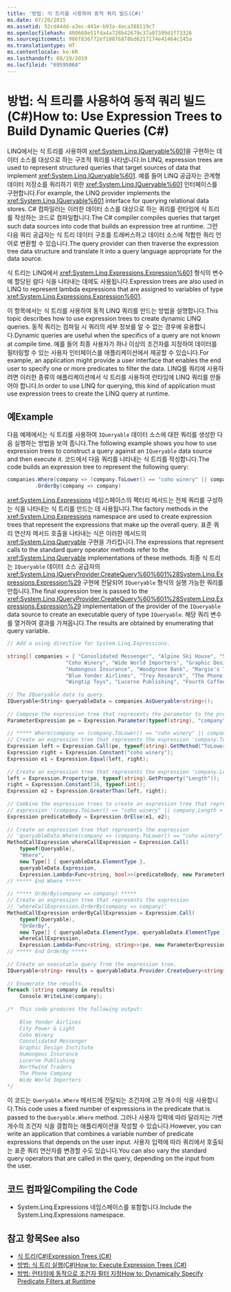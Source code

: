 ```yaml
---
title: '방법: 식 트리를 사용하여 동적 쿼리 빌드(C#)'
ms.date: 07/20/2015
ms.assetid: 52cd44dd-a3ec-441e-b93a-4eca388119c7
ms.openlocfilehash: 400668e51fda4a728b42679c37a07399d1f73326
ms.sourcegitcommit: 986f836f72ef10876878bd6217174e41464c145a
ms.translationtype: HT
ms.contentlocale: ko-KR
ms.lasthandoff: 08/19/2019
ms.locfileid: "69595068"
---
```

# <a name="how-to-use-expression-trees-to-build-dynamic-queries-c"></a><span data-ttu-id="44dc0-102">방법: 식 트리를 사용하여 동적 쿼리 빌드(C#)</span><span class="sxs-lookup"><span data-stu-id="44dc0-102">How to: Use Expression Trees to Build Dynamic Queries (C#)</span></span>
<span data-ttu-id="44dc0-103">LINQ에서는 식 트리를 사용하여 <xref:System.Linq.IQueryable%601>을 구현하는 데이터 소스를 대상으로 하는 구조적 쿼리를 나타냅니다.</span><span class="sxs-lookup"><span data-stu-id="44dc0-103">In LINQ, expression trees are used to represent structured queries that target sources of data that implement <xref:System.Linq.IQueryable%601>.</span></span> <span data-ttu-id="44dc0-104">예를 들어 LINQ 공급자는 관계형 데이터 저장소를 쿼리하기 위한 <xref:System.Linq.IQueryable%601> 인터페이스를 구현합니다.</span><span class="sxs-lookup"><span data-stu-id="44dc0-104">For example, the LINQ provider implements the <xref:System.Linq.IQueryable%601> interface for querying relational data stores.</span></span> <span data-ttu-id="44dc0-105">C# 컴파일러는 이러한 데이터 소스를 대상으로 하는 쿼리를 런타임에 식 트리를 작성하는 코드로 컴파일합니다.</span><span class="sxs-lookup"><span data-stu-id="44dc0-105">The C# compiler compiles queries that target such data sources into code that builds an expression tree at runtime.</span></span> <span data-ttu-id="44dc0-106">그런 다음 쿼리 공급자는 식 트리 데이터 구조를 트래버스하고 데이터 소스에 적합한 쿼리 언어로 변환할 수 있습니다.</span><span class="sxs-lookup"><span data-stu-id="44dc0-106">The query provider can then traverse the expression tree data structure and translate it into a query language appropriate for the data source.</span></span>  
  
 <span data-ttu-id="44dc0-107">식 트리는 LINQ에서 <xref:System.Linq.Expressions.Expression%601> 형식의 변수에 할당된 람다 식을 나타내는 데에도 사용됩니다.</span><span class="sxs-lookup"><span data-stu-id="44dc0-107">Expression trees are also used in LINQ to represent lambda expressions that are assigned to variables of type <xref:System.Linq.Expressions.Expression%601>.</span></span>  
  
 <span data-ttu-id="44dc0-108">이 항목에서는 식 트리를 사용하여 동적 LINQ 쿼리를 만드는 방법을 설명합니다.</span><span class="sxs-lookup"><span data-stu-id="44dc0-108">This topic describes how to use expression trees to create dynamic LINQ queries.</span></span> <span data-ttu-id="44dc0-109">동적 쿼리는 컴파일 시 쿼리의 세부 정보를 알 수 없는 경우에 유용합니다.</span><span class="sxs-lookup"><span data-stu-id="44dc0-109">Dynamic queries are useful when the specifics of a query are not known at compile time.</span></span> <span data-ttu-id="44dc0-110">예를 들어 최종 사용자가 하나 이상의 조건자를 지정하여 데이터를 필터링할 수 있는 사용자 인터페이스를 애플리케이션에서 제공할 수 있습니다.</span><span class="sxs-lookup"><span data-stu-id="44dc0-110">For example, an application might provide a user interface that enables the end user to specify one or more predicates to filter the data.</span></span> <span data-ttu-id="44dc0-111">LINQ를 쿼리에 사용하려면 이러한 종류의 애플리케이션에서 식 트리를 사용하여 런타임에 LINQ 쿼리를 만들어야 합니다.</span><span class="sxs-lookup"><span data-stu-id="44dc0-111">In order to use LINQ for querying, this kind of application must use expression trees to create the LINQ query at runtime.</span></span>  
  
## <a name="example"></a><span data-ttu-id="44dc0-112">예</span><span class="sxs-lookup"><span data-stu-id="44dc0-112">Example</span></span>  
 <span data-ttu-id="44dc0-113">다음 예제에서는 식 트리를 사용하여 `IQueryable` 데이터 소스에 대한 쿼리를 생성한 다음 실행하는 방법을 보여 줍니다.</span><span class="sxs-lookup"><span data-stu-id="44dc0-113">The following example shows you how to use expression trees to construct a query against an `IQueryable` data source and then execute it.</span></span> <span data-ttu-id="44dc0-114">코드에서 다음 쿼리를 나타내는 식 트리를 작성합니다.</span><span class="sxs-lookup"><span data-stu-id="44dc0-114">The code builds an expression tree to represent the following query:</span></span>  
  
 ```csharp
 companies.Where(company => (company.ToLower() == "coho winery" || company.Length > 16))
          .OrderBy(company => company)
 ```
  
 <span data-ttu-id="44dc0-115"><xref:System.Linq.Expressions> 네임스페이스의 팩터리 메서드는 전체 쿼리를 구성하는 식을 나타내는 식 트리를 만드는 데 사용됩니다.</span><span class="sxs-lookup"><span data-stu-id="44dc0-115">The factory methods in the <xref:System.Linq.Expressions> namespace are used to create expression trees that represent the expressions that make up the overall query.</span></span> <span data-ttu-id="44dc0-116">표준 쿼리 연산자 메서드 호출을 나타내는 식은 이러한 메서드의 <xref:System.Linq.Queryable> 구현을 가리킵니다.</span><span class="sxs-lookup"><span data-stu-id="44dc0-116">The expressions that represent calls to the standard query operator methods refer to the <xref:System.Linq.Queryable> implementations of these methods.</span></span> <span data-ttu-id="44dc0-117">최종 식 트리는 `IQueryable` 데이터 소스 공급자의 <xref:System.Linq.IQueryProvider.CreateQuery%60%601%28System.Linq.Expressions.Expression%29> 구현에 전달되어 `IQueryable` 형식의 실행 가능한 쿼리를 만듭니다.</span><span class="sxs-lookup"><span data-stu-id="44dc0-117">The final expression tree is passed to the <xref:System.Linq.IQueryProvider.CreateQuery%60%601%28System.Linq.Expressions.Expression%29> implementation of the provider of the `IQueryable` data source to create an executable query of type `IQueryable`.</span></span> <span data-ttu-id="44dc0-118">해당 쿼리 변수를 열거하여 결과를 가져옵니다.</span><span class="sxs-lookup"><span data-stu-id="44dc0-118">The results are obtained by enumerating that query variable.</span></span>  
  
```csharp  
// Add a using directive for System.Linq.Expressions.  
  
string[] companies = { "Consolidated Messenger", "Alpine Ski House", "Southridge Video", "City Power & Light",  
                   "Coho Winery", "Wide World Importers", "Graphic Design Institute", "Adventure Works",  
                   "Humongous Insurance", "Woodgrove Bank", "Margie's Travel", "Northwind Traders",  
                   "Blue Yonder Airlines", "Trey Research", "The Phone Company",  
                   "Wingtip Toys", "Lucerne Publishing", "Fourth Coffee" };  
  
// The IQueryable data to query.  
IQueryable<String> queryableData = companies.AsQueryable<string>();  
  
// Compose the expression tree that represents the parameter to the predicate.  
ParameterExpression pe = Expression.Parameter(typeof(string), "company");  
  
// ***** Where(company => (company.ToLower() == "coho winery" || company.Length > 16)) *****  
// Create an expression tree that represents the expression 'company.ToLower() == "coho winery"'.  
Expression left = Expression.Call(pe, typeof(string).GetMethod("ToLower", System.Type.EmptyTypes));  
Expression right = Expression.Constant("coho winery");  
Expression e1 = Expression.Equal(left, right);  
  
// Create an expression tree that represents the expression 'company.Length > 16'.  
left = Expression.Property(pe, typeof(string).GetProperty("Length"));  
right = Expression.Constant(16, typeof(int));  
Expression e2 = Expression.GreaterThan(left, right);  
  
// Combine the expression trees to create an expression tree that represents the  
// expression '(company.ToLower() == "coho winery" || company.Length > 16)'.  
Expression predicateBody = Expression.OrElse(e1, e2);  
  
// Create an expression tree that represents the expression  
// 'queryableData.Where(company => (company.ToLower() == "coho winery" || company.Length > 16))'  
MethodCallExpression whereCallExpression = Expression.Call(  
    typeof(Queryable),  
    "Where",  
    new Type[] { queryableData.ElementType },  
    queryableData.Expression,  
    Expression.Lambda<Func<string, bool>>(predicateBody, new ParameterExpression[] { pe }));  
// ***** End Where *****  
  
// ***** OrderBy(company => company) *****  
// Create an expression tree that represents the expression  
// 'whereCallExpression.OrderBy(company => company)'  
MethodCallExpression orderByCallExpression = Expression.Call(  
    typeof(Queryable),  
    "OrderBy",  
    new Type[] { queryableData.ElementType, queryableData.ElementType },  
    whereCallExpression,  
    Expression.Lambda<Func<string, string>>(pe, new ParameterExpression[] { pe }));  
// ***** End OrderBy *****  
  
// Create an executable query from the expression tree.  
IQueryable<string> results = queryableData.Provider.CreateQuery<string>(orderByCallExpression);  
  
// Enumerate the results.  
foreach (string company in results)  
    Console.WriteLine(company);  
  
/*  This code produces the following output:  
  
    Blue Yonder Airlines  
    City Power & Light  
    Coho Winery  
    Consolidated Messenger  
    Graphic Design Institute  
    Humongous Insurance  
    Lucerne Publishing  
    Northwind Traders  
    The Phone Company  
    Wide World Importers  
*/  
```  
  
 <span data-ttu-id="44dc0-119">이 코드는 `Queryable.Where` 메서드에 전달되는 조건자에 고정 개수의 식을 사용합니다.</span><span class="sxs-lookup"><span data-stu-id="44dc0-119">This code uses a fixed number of expressions in the predicate that is passed to the `Queryable.Where` method.</span></span> <span data-ttu-id="44dc0-120">그러나 사용자 입력에 따라 달라지는 가변 개수의 조건자 식을 결합하는 애플리케이션을 작성할 수 있습니다.</span><span class="sxs-lookup"><span data-stu-id="44dc0-120">However, you can write an application that combines a variable number of predicate expressions that depends on the user input.</span></span> <span data-ttu-id="44dc0-121">사용자 입력에 따라 쿼리에서 호출되는 표준 쿼리 연산자를 변경할 수도 있습니다.</span><span class="sxs-lookup"><span data-stu-id="44dc0-121">You can also vary the standard query operators that are called in the query, depending on the input from the user.</span></span>  
  
## <a name="compiling-the-code"></a><span data-ttu-id="44dc0-122">코드 컴파일</span><span class="sxs-lookup"><span data-stu-id="44dc0-122">Compiling the Code</span></span>  
  
- <span data-ttu-id="44dc0-123">System.Linq.Expressions 네임스페이스를 포함합니다.</span><span class="sxs-lookup"><span data-stu-id="44dc0-123">Include the System.Linq.Expressions namespace.</span></span>  
  
## <a name="see-also"></a><span data-ttu-id="44dc0-124">참고 항목</span><span class="sxs-lookup"><span data-stu-id="44dc0-124">See also</span></span>

- [<span data-ttu-id="44dc0-125">식 트리(C#)</span><span class="sxs-lookup"><span data-stu-id="44dc0-125">Expression Trees (C#)</span></span>](./index.md)
- [<span data-ttu-id="44dc0-126">방법: 식 트리 실행(C#)</span><span class="sxs-lookup"><span data-stu-id="44dc0-126">How to: Execute Expression Trees (C#)</span></span>](./how-to-execute-expression-trees.md)
- [<span data-ttu-id="44dc0-127">방법: 런타임에 동적으로 조건자 필터 지정</span><span class="sxs-lookup"><span data-stu-id="44dc0-127">How to: Dynamically Specify Predicate Filters at Runtime</span></span>](../../linq-query-expressions/how-to-dynamically-specify-predicate-filters-at-runtime.md)
